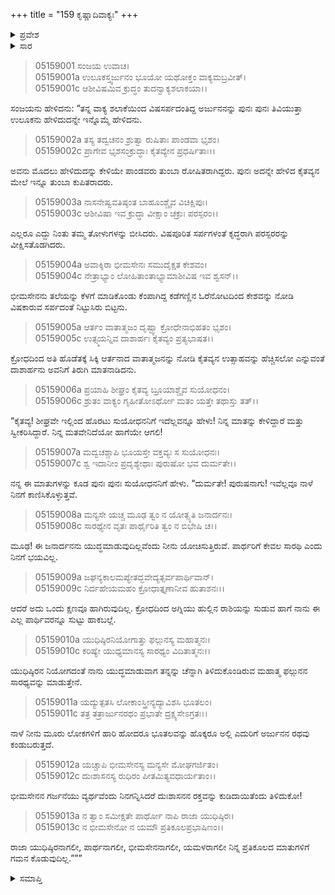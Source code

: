+++
title = "159 ಕೃಷ್ಣಾದಿವಾಕ್ಯಃ"
+++

<details><summary>ಪ್ರವೇಶ</summary>


।।   ಓಂ ಓಂ ನಮೋ ನಾರಾಯಣಾಯ।।   ಶ್ರೀ ವೇದವ್ಯಾಸಾಯ ನಮಃ ।।

ಶ್ರೀ ಕೃಷ್ಣದ್ವೈಪಾಯನ ವೇದವ್ಯಾಸ ವಿರಚಿತ  

**ಶ್ರೀ ಮಹಾಭಾರತ**

**ಉದ್ಯೋಗ ಪರ್ವ**

**ಉಲೂಕದೂತಾಗಮನ ಪರ್ವ**

**ಅಧ್ಯಾಯ 159**

</details>

<details><summary>ಸಾರ</summary>

ಕೃಷ್ಣನು ಉಲೂಕನಿಗೆ “ಯುಧಿಷ್ಠಿರನಾಗಲೀ, ಪಾರ್ಥನಾಗಲೀ, ಭೀಮಸೇನನಾಗಲೀ, ಯಮಳರಾಗಲೀ ನಿನ್ನ ಪ್ರತಿಕೂಲದ ಮಾತುಗಳಿಗೆ ಗಮನ ಕೊಡುವುದಿಲ್ಲ” ಎಂದು ಹೇಳಿದುದು (1-13).


</details>


> 05159001 ಸಂಜಯ ಉವಾಚ।  
05159001a ಉಲೂಕಸ್ತ್ವರ್ಜುನಂ ಭೂಯೋ ಯಥೋಕ್ತಂ ವಾಕ್ಯಮಬ್ರವೀತ್।  
05159001c ಆಶೀವಿಷಮಿವ ಕ್ರುದ್ಧಂ ತುದನ್ವಾಕ್ಯಶಲಾಕಯಾ।।

ಸಂಜಯನು ಹೇಳಿದನು: “ತನ್ನ ವಾಕ್ಯ ಶಲಾಕೆಯಿಂದ ವಿಷಸರ್ಪದಂತಿದ್ದ ಅರ್ಜುನನನ್ನು ಪುನಃ ಪುನಃ ತಿವಿಯುತ್ತಾ ಉಲೂಕನು ಹೇಳಿದುದನ್ನೇ ಇನ್ನೊಮ್ಮೆ ಹೇಳಿದನು.

> 05159002a ತಸ್ಯ ತದ್ವಚನಂ ಶ್ರುತ್ವಾ ರುಷಿತಾಃ ಪಾಂಡವಾ ಭೃಶಂ।  
05159002c ಪ್ರಾಗೇವ ಭೃಶಸಂಕ್ರುದ್ಧಾಃ ಕೈತವ್ಯೇನ ಪ್ರಧರ್ಷಿತಾಃ।।

ಅವನು ಮೊದಲು ಹೇಳಿದುದನ್ನು ಕೇಳಿಯೇ ಪಾಂಡವರು ತುಂಬಾ ರೋಷಿತರಾಗಿದ್ದರು. ಪುನಃ ಅದನ್ನೇ ಹೇಳಿದ ಕೈತವ್ಯನ ಮೇಲೆ ಇನ್ನೂ ತುಂಬಾ ಕುಪಿತರಾದರು.

> 05159003a ನಾಸನೇಷ್ವವತಿಷ್ಠಂತ ಬಾಹೂಂಶ್ಚೈವ ವಿಚಿಕ್ಷಿಪುಃ।  
05159003c ಆಶೀವಿಷಾ ಇವ ಕ್ರುದ್ಧಾ ವೀಕ್ಷಾಂ ಚಕ್ರುಃ ಪರಸ್ಪರಂ।।

ಎಲ್ಲರೂ ಎದ್ದು ನಿಂತು ತಮ್ಮ ತೋಳುಗಳನ್ನು ಬೀಸಿದರು. ವಿಷಪೂರಿತ ಸರ್ಪಗಳಂತೆ ಕೃದ್ಧರಾಗಿ ಪರಸ್ಪರರನ್ನು ವೀಕ್ಷಿಸತೊಡಗಿದರು.

> 05159004a ಅವಾಕ್ಶಿರಾ ಭೀಮಸೇನಃ ಸಮುದೈಕ್ಷತ ಕೇಶವಂ।  
05159004c ನೇತ್ರಾಭ್ಯಾಂ ಲೋಹಿತಾಂತಾಭ್ಯಾಮಾಶೀವಿಷ ಇವ ಶ್ವಸನ್।।

ಭೀಮಸೇನನು ತಲೆಯನ್ನು ಕೆಳಗೆ ಮಾಡಿಕೊಂಡು ಕೆಂಪಾಗಿದ್ದ ಕಡೆಗಣ್ಣಿನ ಓರೆನೋಟದಿಂದ ಕೇಶವನ್ನು ನೋಡಿ ವಿಷಕಾರುವ ಸರ್ಪದಂತೆ ನಿಟ್ಟುಸಿರು ಬಿಟ್ಟನು.

> 05159005a ಆರ್ತಂ ವಾತಾತ್ಮಜಂ ದೃಷ್ಟ್ವಾ ಕ್ರೋಧೇನಾಭಿಹತಂ ಭೃಶಂ।  
05159005c ಉತ್ಸ್ಮಯನ್ನಿವ ದಾಶಾರ್ಹಃ ಕೈತವ್ಯಂ ಪ್ರತ್ಯಭಾಷತ।।

ಕ್ರೋಧದಿಂದ ಅತಿ ಹೊಡೆತಕ್ಕೆ ಸಿಕ್ಕಿ ಆರ್ತನಾದ ವಾತಾತ್ಮಜನನ್ನು ನೋಡಿ ಕೈತವ್ಯನ ಉತ್ಸಾಹವನ್ನು ಹೆಚ್ಚಿಸಲೋ ಎನ್ನುವಂತೆ ದಾಶಾರ್ಹನು ಅವನಿಗೆ ತಿರುಗಿ ಮಾತನಾಡಿದನು.

> 05159006a ಪ್ರಯಾಹಿ ಶೀಘ್ರಂ ಕೈತವ್ಯ ಬ್ರೂಯಾಶ್ಚೈವ ಸುಯೋಧನಂ।  
05159006c ಶ್ರುತಂ ವಾಕ್ಯಂ ಗೃಹೀತೋಽರ್ಥೋ ಮತಂ ಯತ್ತೇ ತಥಾಸ್ತು ತತ್।।

“ಕೈತವ್ಯ! ಶೀಘ್ರವೇ ಇಲ್ಲಿಂದ ಹೊರಟು ಸುಯೋಧನನಿಗೆ ಇದೆಲ್ಲವನ್ನೂ ಹೇಳು! ನಿನ್ನ ಮಾತನ್ನು ಕೇಳಿದ್ದಾರೆ ಮತ್ತು ಸ್ವೀಕರಿಸಿದ್ದಾರೆ. ನಿನ್ನ ಮತವೇನಿದೆಯೋ ಹಾಗೆಯೇ ಆಗಲಿ!

> 05159007a ಮದ್ವಚಶ್ಚಾಪಿ ಭೂಯಸ್ತೇ ವಕ್ತವ್ಯಃ ಸ ಸುಯೋಧನಃ।  
05159007c ಶ್ವ ಇದಾನೀಂ ಪ್ರದೃಶ್ಯೇಥಾಃ ಪುರುಷೋ ಭವ ದುರ್ಮತೇ।।

ನನ್ನ ಈ ಮಾತುಗಳನ್ನು ಕೂಡ ಪುನಃ ಪುನಃ ಸುಯೋಧನನಿಗೆ ಹೇಳು. “ದುರ್ಮತೇ! ಪುರುಷನಾಗು! ಇವೆಲ್ಲವೂ ನಾಳೆ ನಿನಗೆ ಕಾಣಿಸಿಕೊಳ್ಳುತ್ತವೆ.

> 05159008a ಮನ್ಯಸೇ ಯಚ್ಚ ಮೂಢ ತ್ವಂ ನ ಯೋತ್ಸ್ಯತಿ ಜನಾರ್ದನಃ।  
05159008c ಸಾರಥ್ಯೇನ ವೃತಃ ಪಾರ್ಥೈರಿತಿ ತ್ವಂ ನ ಬಿಭೇಷಿ ಚ।।

ಮೂಢ! ಈ ಜನಾರ್ದನನು ಯುದ್ಧಮಾಡುವುದಿಲ್ಲವೆಂದು ನೀನು ಯೋಚಿಸುತ್ತಿರುವೆ. ಪಾರ್ಥರಿಗೆ ಕೇವಲ ಸಾರಥಿ ಎಂದು ನಿನಗೆ ಭಯವಿಲ್ಲ.

> 05159009a ಜಘನ್ಯಕಾಲಮಪ್ಯೇತದ್ಭವೇದ್ಯತ್ಸರ್ವಪಾರ್ಥಿವಾನ್।   
05159009c ನಿರ್ದಹೇಯಮಹಂ ಕ್ರೋಧಾತ್ತೃಣಾನೀವ ಹುತಾಶನಃ।।

ಆದರೆ ಅದು ಒಂದು ಕ್ಷಣವೂ ಹಾಗಿರುವುದಿಲ್ಲ. ಕ್ರೋಧದಿಂದ ಅಗ್ನಿಯು ಹುಲ್ಲಿನ ರಾಶಿಯನ್ನು ಸುಡುವ ಹಾಗೆ ನಾನು ಈ ಎಲ್ಲ ಪಾರ್ಥಿವರನ್ನೂ ಸುಟ್ಟು ಹಾಕಬಲ್ಲೆ.

> 05159010a ಯುಧಿಷ್ಠಿರನಿಯೋಗಾತ್ತು ಫಲ್ಗುನಸ್ಯ ಮಹಾತ್ಮನಃ।  
05159010c ಕರಿಷ್ಯೇ ಯುಧ್ಯಮಾನಸ್ಯ ಸಾರಥ್ಯಂ ವಿದಿತಾತ್ಮನಃ।।

ಯುಧಿಷ್ಠಿರನ ನಿಯೋಗದಂತೆ ನಾನು ಯುದ್ಧಮಾಡುವಾಗ ತನ್ನನ್ನು ಚೆನ್ನಾಗಿ ತಿಳಿದುಕೊಂಡಿರುವ ಮಹಾತ್ಮ ಫಲ್ಗುನನ ಸಾರಥ್ಯವನ್ನು ಮಾಡುತ್ತೇನೆ.

> 05159011a ಯದ್ಯುತ್ಪತಸಿ ಲೋಕಾಂಸ್ತ್ರೀನ್ಯದ್ಯಾವಿಶಸಿ ಭೂತಲಂ।  
05159011c ತತ್ರ ತತ್ರಾರ್ಜುನರಥಂ ಪ್ರಭಾತೇ ದ್ರಕ್ಷ್ಯಸೇಽಗ್ರತಃ।।

ನಾಳೆ ನೀನು ಮೂರು ಲೋಕಗಳಿಗೆ ಹಾರಿ ಹೋದರೂ ಭೂತಲವನ್ನು ಹೊಕ್ಕರೂ ಅಲ್ಲಿ ಎದುರಿಗೆ ಅರ್ಜುನನ ರಥವು ಕಂಡುಬರುತ್ತದೆ.

> 05159012a ಯಚ್ಚಾಪಿ ಭೀಮಸೇನಸ್ಯ ಮನ್ಯಸೇ ಮೋಘಗರ್ಜಿತಂ।   
05159012c ದುಃಶಾಸನಸ್ಯ ರುಧಿರಂ ಪೀತಮಿತ್ಯವಧಾರ್ಯತಾಂ।।

ಭೀಮಸೇನನ ಗರ್ಜನೆಯು ವ್ಯರ್ಥವೆಂದು ನಿನಗನ್ನಿಸಿದರೆ ದುಃಶಾಸನನ ರಕ್ತವನ್ನು ಕುಡಿದಾಯಿತೆಂದು ತಿಳಿದುಕೋ!

> 05159013a ನ ತ್ವಾಂ ಸಮೀಕ್ಷತೇ ಪಾರ್ಥೋ ನಾಪಿ ರಾಜಾ ಯುಧಿಷ್ಠಿರಃ।  
05159013c ನ ಭೀಮಸೇನೋ ನ ಯಮೌ ಪ್ರತಿಕೂಲಪ್ರಭಾಷಿಣಂ।।

ರಾಜಾ ಯುಧಿಷ್ಠಿರನಾಗಲೀ, ಪಾರ್ಥನಾಗಲೀ, ಭೀಮಸೇನನಾಗಲೀ, ಯಮಳರಾಗಲೀ ನಿನ್ನ ಪ್ರತಿಕೂಲದ ಮಾತುಗಳಿಗೆ ಗಮನ ಕೊಡುವುದಿಲ್ಲ.”””

<details><summary>ಸಮಾಪ್ತಿ</summary>


ಇತಿ ಶ್ರೀ ಮಹಾಭಾರತೇ ಉದ್ಯೋಗ ಪರ್ವಣಿ ಉಲೂಕದೂತಾಗಮನ ಪರ್ವಣಿ ಕೃಷ್ಣಾದಿವಾಕ್ಯೇ ಏಕೋನಷಷ್ಟ್ಯಧಿಕಶತತಮೋಽಧ್ಯಾಯಃ।  
ಇದು ಶ್ರೀ ಮಹಾಭಾರತದಲ್ಲಿ ಉದ್ಯೋಗ ಪರ್ವದಲ್ಲಿ ಉಲೂಕದೂತಾಗಮನ ಪರ್ವದಲ್ಲಿ ಕೃಷ್ಣಾದಿವಾಕ್ಯದಲ್ಲಿ ನೂರಾಐವತ್ತೊಂಭತ್ತನೆಯ ಅಧ್ಯಾಯವು.


</details>
